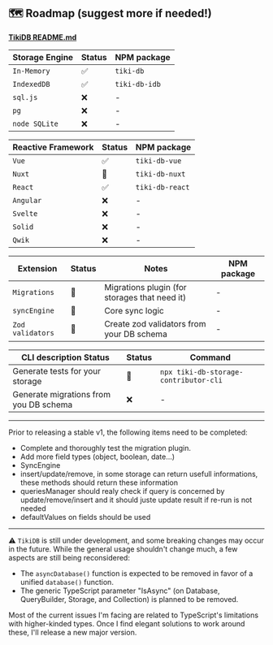 ## 🗺️ Roadmap (suggest more if needed!)

**[TikiDB README.md](../README.md)**

| Storage Engine | Status | NPM package   |
| -------------- | ------ | ------------- |
| `In-Memory`    | ✅     | `tiki-db`     |
| `IndexedDB`    | ✅     | `tiki-db-idb` |
| `sql.js`       | ❌     | -             |
| `pg`           | ❌     | -             |
| `node SQLite`  | ❌     | -             |

| Reactive Framework | Status | NPM package     |
| ------------------ | ------ | --------------- |
| `Vue`              | ✅     | `tiki-db-vue`   |
| `Nuxt`             | 🚧     | `tiki-db-nuxt`  |
| `React`            | ✅     | `tiki-db-react` |
| `Angular`          | ❌     | -               |
| `Svelte`           | ❌     | -               |
| `Solid`            | ❌     | -               |
| `Qwik`             | ❌     | -               |

| Extension        | Status | Notes                                         | NPM package |
| ---------------- | ------ | --------------------------------------------- | ----------- |
| `Migrations`     | 🚧     | Migrations plugin (for storages that need it) | -           |
| `syncEngine`     | 🚧     | Core sync logic                               | -           |
| `Zod validators` | 🚧     | Create zod validators from your DB schema     | -           |

| CLI description Status                 | Status | Command                               |
| -------------------------------------- | ------ | ------------------------------------- |
| Generate tests for your storage        | 🚧     | `npx tiki-db-storage-contributor-cli` |
| Generate migrations from you DB schema | ❌     | -                                     |

---

Prior to releasing a stable v1, the following items need to be completed:

- Complete and thoroughly test the migration plugin.
- Add more field types (object, boolean, date...)
- SyncEngine
- insert/update/remove, in some storage can return usefull informations, these methods should return these information
- queriesManager should realy check if query is concerned by update/remove/insert and it should juste update result if re-run is not needed
- defaultValues on fields should be used

---

⚠️ `TikiDB` is still under development, and some breaking changes may occur in the future. While the general usage shouldn't change much, a few aspects are still being reconsidered:

- The `asyncDatabase()` function is expected to be removed in favor of a unified `database()` function.
- The generic TypeScript parameter "IsAsync" (on Database, QueryBuilder, Storage, and Collection) is planned to be removed.

Most of the current issues I'm facing are related to TypeScript's limitations with higher-kinded types. Once I find elegant solutions to work around these, I'll release a new major version.
